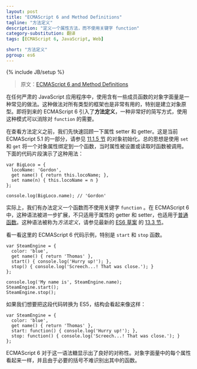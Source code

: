 ```yaml
---
layout: post
title: "ECMAScript 6 and Method Definitions"
tagline: "方法定义"
description: "定义一个属性方法，而不使用关键字 function"
category-substitution: 翻译
tags: [ECMAScript 6, JavaScript, Web]

short: "方法定义"
pgroup: es6
---
```

{% include JB/setup %}

> 原文：[ECMAScript 6 and Method Definitions](http://ariya.ofilabs.com/2013/03/es6-and-method-definitions.html)

<!-- Using an object literal populated with some member functions is a common practice in any serious JavaScript applications. This is also useful for all kind of frameworks, in particular to setup object prototypes. The upcoming ECMAScript 6 introduces **method definition**, a nice shorthand which eliminates the need to use `function` when using that pattern. -->
在任何严肃的 JavaScript 应用程序中，使用含有一些成员函数的对象字面量是一种常见的做法。这种做法对所有类型的框架也是非常有用的，特别是建立对象原型。即将到来的 ECMAScript 6 引入了**方法定义**，一种非常好的简写方式，使用这种模式可以消除对 `function` 的需要。

<!-- Before we see method definition in action, let us have a quick refresh on property setter and getter. This is part of the current ECMAScript 5.1, see [Section 11.1.5](http://es5.github.com/#x11.1.5) on Object Initialiser. The idea is to use `set` and `get` to bind an object property to a function which will be invoked when that property is set and looked up, respectively. The following code fragment demonstrates its usage: -->
在查看方法定义之前，我们先快速回顾一下属性 setter 和 getter。这是当前 ECMAScript 5.1 的一部分，请参见 [11.1.5 节](http://es5.github.com/#x11.1.5) 的对象初始化。总的思想是使用 `set` 和 `get` 将一个对象属性绑定到一个函数，当时属性被设置或读取时函数被调用。下面的代码片段演示了这种用法：

    var BigLoco = {
      locoName: 'Gordon',
      get name() { return this.locoName; },
      set name(n) { this.locoName = n }
    };
     
    console.log(BigLoco.name); // 'Gordon'

<!-- Practically, we have a way to define a function without using the `function` keyword. With ECMAScript 6, this is extended further so that the syntax applies not only to property getter and setter, but also to [plain functions](http://www.2ality.com/2012/04/arrow-functions.html). This is called *Method Definitions*, see [Section 13.3](http://teramako.github.com/ECMAScript/ecma6th_syntax.html#13.3) in the latest [ES6 draft](http://wiki.ecmascript.org/doku.php?id=harmony:specification_drafts). -->
实际上，我们有办法定义一个函数而不使用关键字 `function` 。在 ECMAScript 6 中，这种语法被进一步扩展，不只适用于属性的 getter 和 setter，也适用于[普通函数](http://www.2ality.com/2012/04/arrow-functions.html)。这种语法被称为*方法定义*，请参见最新的 [ES6 草案](http://wiki.ecmascript.org/doku.php?id=harmony:specification_drafts) 的 [13.3 节](http://teramako.github.com/ECMAScript/ecma6th_syntax.html#13.3)。

<!-- Take a look at an example ECMAScript 6 code here, in particular to the `start` and `stop` functions. -->
看一看这里的 ECMAScript 6 代码示例，特别是 `start` 和 `stop` 函数。

    var SteamEngine = {
      color: 'blue',
      get name() { return 'Thomas' },
      start() { console.log('Hurry up!'); },
      stop() { console.log('Screech...! That was close.'); }
    };
     
    console.log('My name is', SteamEngine.name);
    SteamEngine.start();
    SteamEngine.stop();

<!-- If we were about to transpile the code to ES5, the construct will look like: -->
如果我们想要把这段代码转换为 ES5，结构会看起来像这样：

    var SteamEngine = {
      color: 'blue',
      get name() { return 'Thomas' },
      start: function() { console.log('Hurry up!'); },
      stop: function() { console.log('Screech...! That was close.'); }
    };

<!-- The ECMAScript 6 version shows a nice symmetry thanks to this syntactic sugar. Every property on that literal looks the same and it's not really difficult to spot the functions due to the necessary parentheses. Sweet! -->
ECMAScript 6 对于这一语法糖显示出了良好的对称性。对象字面量中的每个属性看起来一样，并且由于必要的括号不难识别出其中的函数。


